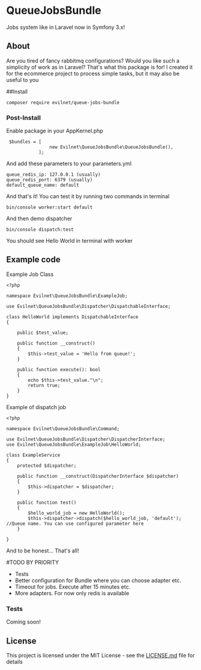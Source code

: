 # QueueJobsBundle

Jobs system like in Laravel now in Symfony 3.x!

## About

Are you tired of fancy rabbitmq configurations? Would you like such a simplicity of work as in Laravel? That's what this package is for! I created it for the ecommerce project to process simple tasks, but it may also be useful to you

##Install

```
composer require evilnet/queue-jobs-bundle
```

### Post-Install

Enable package in your AppKernel.php


```
 $bundles = [
                new Evilnet\QueueJobsBundle\QueueJobsBundle(),
            ];
```

And add these parameters to your parameters.yml

```
queue_redis_ip: 127.0.0.1 (usually)
queue_redis_port: 6379 (usually)
default_queue_name: default
```

And that's it! You can test it by running two commands in terminal

```
bin/console worker:start default
```

And then demo dispatcher

```
bin/console dispatch:test
```

You should see Hello World in terminal with worker

## Example code


Example Job Class
```
<?php

namespace Evilnet\QueueJobsBundle\ExampleJob;

use Evilnet\QueueJobsBundle\Dispatcher\DispatchableInterface;

class HelloWorld implements DispatchableInterface
{

    public $test_value;

    public function __construct()
    {
        $this->test_value = 'Hello from queue!';
    }

    public function execute(): bool
    {
        echo $this->test_value."\n";
        return true;
    }
}
```


Example of dispatch job
```
<?php

namespace Evilnet\QueueJobsBundle\Command;

use Evilnet\QueueJobsBundle\Dispatcher\DispatcherInterface;
use Evilnet\QueueJobsBundle\ExampleJob\HelloWorld;

class ExampleService
{
    protected $dispatcher;

    public function __construct(DispatcherInterface $dispatcher)
    {
        $this->dispatcher = $dispatcher;
    }

    public function test()
    {
        $hello_world_job = new HelloWorld();
        $this->dispatcher->dispatch($hello_world_job, 'default'); //Queue name. You can use configured parameter here
    }
   
}
```

And to be honest... That's all!


#TODO BY PRIORITY

- Tests
- Better configuration for Bundle where you can choose adapter etc.
- Timeout for jobs. Execute after 15 minutes etc.
- More adapters. For now only redis is available

### Tests

Coming soon!

## License

This project is licensed under the MIT License - see the [LICENSE.md](LICENSE.md) file for details

